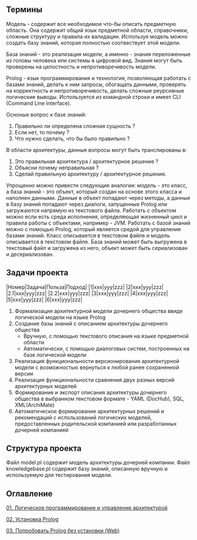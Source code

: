 ## Термины

Модель - содержит все необходимое что-бы описать предметную область. Она содержит общий язык предметной области, справочники, сложные структуру и правила их валидации. Используя модель можно создать базу знаний, которая полностью соотвествует этой модели. 

База знаний - это реализация модели, а именно - знания переложенные из головы человека или системы в цифровой вид. Знания могут быть проверены на целостность и непротиворечивость модели.

Prolog - язык программирования и технология, позволяющая работать с базами знаний, делать к ним запросы, обогащать данными, проверять на корректность и непротиворечивость, делать сложные реурсивные логические выводы. Используется из командной строки и имеет CLI (Command Line Interface).

Осноные вопрос к базе знаний:

1. Правильно ли определена сложная сущность ?
2. Если нет, то почему ?
3. Что нужно сделать, что бы было правильно ?

В области архитектуры, данные вопросы могут быть транслированы в:

1. Это правильная архитектура / архитектурное решение ?
2. Объясни почему неправильная ?
3. Сделай правильную архитектуру / архитектурное решение.

Упрощенно можно привести следующие аналогии: модель - это класс, а база знаний - это объект, который создан на основе этого класса и наполнен данными. Данные в объект попадают через методы, а данные в базу знаний попадают через диалоги, запущенные Prolog или загружаются напрямую из текстового файла. Работать с объектом можно если есть среда исполнения, определяющая жизненный цикл и правила работы с объектами, например - JVM. Работать с базой знаний можно с помощью Prolog, который является средой для управления базами знаний. Класс описывается в текстовом файле и модель описывается в текстовом файле. База знаний может быть выгружена в текстовый файл и загружена из него, объект может быть сериализован и десериализован.

## Задачи проекта

|Номер|Задача|Польза|Подход|
|1|xxx|yyy|zzz|
|2|xxx|yyy|zzz|
|2.1|xxx|yyy|zzz|
|2.2|xxx|yyy|zzz|
|3|xxx|yyy|zzz|
|4|xxx|yyy|zzz|
|5|xxx|yyy|zzz|
|6|xxx|yyy|zzz|

1. Формализация архитектурной модели дочернего общества ввиде логической модели на языке Prolog
2. Создание базы знаний с описанием архитектуры дочернего общества
     - Вручную, с помощью текстового описания на языке предметной области
     - Автоматически, с помощью диалоговых систем, построенных на базе логической модели
4. Реализация функциональности версионирования архитектурной модели с возможностью вернуться к любой ранее сохраненной версии
5. Реализация функциональности сравнения двух разных версий архитектурных моделей
6. Формирование и экспорт описания архитектуры дочернего общества в выбранном текстовом формате - YAML (DocHub), SQL, XML(ArchiMate)
7. Автоматическое формирование архитектурных решений и рекомендаций с использований логических моделей, предоставленных родительской компанией или разработанных дочерней компанией

## Структура проекта

Файл model.pl содержит модель архитектуры дочерней компании. 
Файл knowledgebase.pl содержит базу знаний, описанную вручную и используемую для тестирования модели. 

## Оглавление

[01. Логическое программирование и управление архитектурой](https://github.com/xantia88/logic/wiki/%D0%9B%D0%BE%D0%B3%D0%B8%D1%87%D0%B5%D1%81%D0%BA%D0%BE%D0%B5-%D0%BF%D1%80%D0%BE%D0%B3%D1%80%D0%B0%D0%BC%D0%BC%D0%B8%D1%80%D0%BE%D0%B2%D0%B0%D0%BD%D0%B8%D0%B5)

[02. Установка Prolog](https://github.com/xantia88/logic/wiki/%D0%A3%D1%81%D1%82%D0%B0%D0%BD%D0%BE%D0%B2%D0%BA%D0%B0-Prolog)

[03. Попробовать Prolog без установки (Web)](https://github.com/xantia88/logic/wiki/%D0%9F%D0%BE%D0%BF%D1%80%D0%BE%D0%B1%D0%BE%D0%B2%D0%B0%D1%82%D1%8C-Prolog-%D0%B1%D0%B5%D0%B7-%D1%83%D1%81%D1%82%D0%B0%D0%BD%D0%BE%D0%B2%D0%BA%D0%B8-(Web))


  
  
  
